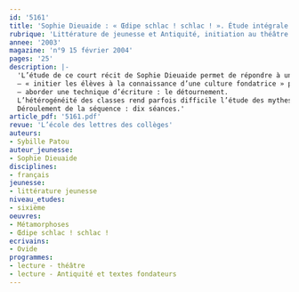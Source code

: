 ```yaml
---
id: '5161'
title: 'Sophie Dieuaide : « Œdipe schlac ! schlac ! ». Étude intégrale (séquence)'
rubrique: 'Littérature de jeunesse et Antiquité, initiation au théâtre [6e] '
annee: '2003'
magazine: 'n°9 15 février 2004'
pages: '25'
description: |-
  'L’étude de ce court récit de Sophie Dieuaide permet de répondre à un double objectif de lecture :
  – « initier les élèves à la connaissance d’une culture fondatrice » par le biais des grands mythes, ici le mythe d’Œdipe ;
  – aborder une technique d’écriture : le détournement.
  L’hétérogénéité des classes rend parfois difficile l’étude des mythes fondateurs. Le détournement, utilisé dans cette œuvre de  littérature de jeunesse, en facilite la compréhension. La présence d’un héros enfant va aider le jeune lecteur à s’identifier, mais aussi à se distancier, et, ainsi, à percevoir les effets d’humour, de dérision. Tout est une question de regard et de point de vue, ce qui fait que même l’histoire la plus tragique recèle des effets comiques. Cette séquence peut aisément se situer au troisième trimestre, par exemple après une séquence traitant des textes fondateurs et avant une séquence consacrée au théâtre. En effet, ce texte permet d’aborder le théâtre de façon rapide mais constructive par l’intermédiaire de pratiques orales. Les élèves, mis en situation, sont amenés à s’interroger sur l’écriture théâtrale, la mise en voix, l’occupation de l’espace et la gestuelle.
  Déroulement de la séquence : dix séances.'
article_pdf: '5161.pdf'
revue: 'L’école des lettres des collèges'
auteurs:
- Sybille Patou
auteur_jeunesse:
- Sophie Dieuaide
disciplines:
- français
jeunesse:
- littérature jeunesse
niveau_etudes:
- sixième
oeuvres:
- Métamorphoses
- Œdipe schlac ! schlac !
ecrivains:
- Ovide
programmes:
- lecture - théâtre
- lecture - Antiquité et textes fondateurs
---
```

